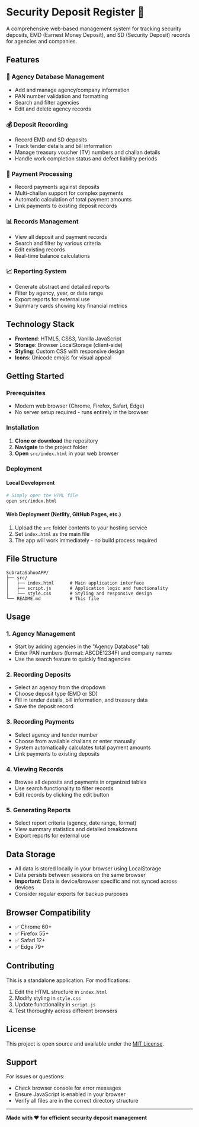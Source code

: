 # Security Deposit Register 🧾

A comprehensive web-based management system for tracking security deposits, EMD (Earnest Money Deposit), and SD (Security Deposit) records for agencies and companies.

## Features

### 🏢 Agency Database Management
- Add and manage agency/company information
- PAN number validation and formatting
- Search and filter agencies
- Edit and delete agency records

### 💰 Deposit Recording
- Record EMD and SD deposits
- Track tender details and bill information
- Manage treasury voucher (TV) numbers and challan details
- Handle work completion status and defect liability periods

### 💸 Payment Processing
- Record payments against deposits
- Multi-challan support for complex payments
- Automatic calculation of total payment amounts
- Link payments to existing deposit records

### 📊 Records Management
- View all deposit and payment records
- Search and filter by various criteria
- Edit existing records
- Real-time balance calculations

### 📈 Reporting System
- Generate abstract and detailed reports
- Filter by agency, year, or date range
- Export reports for external use
- Summary cards showing key financial metrics

## Technology Stack

- **Frontend**: HTML5, CSS3, Vanilla JavaScript
- **Storage**: Browser LocalStorage (client-side)
- **Styling**: Custom CSS with responsive design
- **Icons**: Unicode emojis for visual appeal

## Getting Started

### Prerequisites
- Modern web browser (Chrome, Firefox, Safari, Edge)
- No server setup required - runs entirely in the browser

### Installation

1. **Clone or download** the repository
2. **Navigate** to the project folder
3. **Open** `src/index.html` in your web browser

### Deployment

#### Local Development
```bash
# Simply open the HTML file
open src/index.html
```

#### Web Deployment (Netlify, GitHub Pages, etc.)
1. Upload the `src` folder contents to your hosting service
2. Set `index.html` as the main file
3. The app will work immediately - no build process required

## File Structure

```
SubrataSahooAPP/
├── src/
│   ├── index.html      # Main application interface
│   ├── script.js       # Application logic and functionality
│   └── style.css       # Styling and responsive design
└── README.md           # This file
```

## Usage

### 1. Agency Management
- Start by adding agencies in the "Agency Database" tab
- Enter PAN numbers (format: ABCDE1234F) and company names
- Use the search feature to quickly find agencies

### 2. Recording Deposits
- Select an agency from the dropdown
- Choose deposit type (EMD or SD)
- Fill in tender details, bill information, and treasury data
- Save the deposit record

### 3. Recording Payments
- Select agency and tender number
- Choose from available challans or enter manually
- System automatically calculates total payment amounts
- Link payments to existing deposits

### 4. Viewing Records
- Browse all deposits and payments in organized tables
- Use search functionality to filter records
- Edit records by clicking the edit button

### 5. Generating Reports
- Select report criteria (agency, date range, format)
- View summary statistics and detailed breakdowns
- Export reports for external use

## Data Storage

- All data is stored locally in your browser using LocalStorage
- Data persists between sessions on the same browser
- **Important**: Data is device/browser specific and not synced across devices
- Consider regular exports for backup purposes

## Browser Compatibility

- ✅ Chrome 60+
- ✅ Firefox 55+
- ✅ Safari 12+
- ✅ Edge 79+

## Contributing

This is a standalone application. For modifications:

1. Edit the HTML structure in `index.html`
2. Modify styling in `style.css`
3. Update functionality in `script.js`
4. Test thoroughly across different browsers

## License

This project is open source and available under the [MIT License](LICENSE).

## Support

For issues or questions:
- Check browser console for error messages
- Ensure JavaScript is enabled in your browser
- Verify all files are in the correct directory structure

---

**Made with ❤️ for efficient security deposit management**